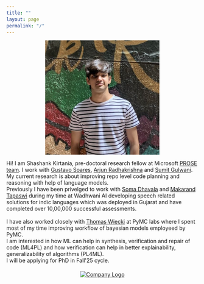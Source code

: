 ```yaml
---
title: ""
layout: page
permalink: "/"
---
```

<img src="blogs/images/me.png" alt="2023" width="300" height="300" style="display: block; margin: 0 auto">

        

Hi! I am Shashank Kirtania, pre-doctoral research fellow at Microsoft [PROSE team](https://www.microsoft.com/en-us/research/group/prose/). I work with [Gustavo Soares](https://www.microsoft.com/en-us/research/people/gsoares/), [Arjun Radhakrishna](https://www.microsoft.com/en-us/research/people/arradha/) and [Sumit Gulwani](https://www.microsoft.com/en-us/research/people/sumitg/). My current research is about improving repo level code planning and reasoning with help of language models. <br>
Previously I have been privelged to work with [Soma Dhavala](https://scholar.google.com/citations?user=Rkh1zb8AAAAJ&hl=en) and [Makarand Tapaswi](https://makarandtapaswi.github.io/) during my time at Wadhwani AI developing speech related solutions for indic languages which was deployed in Gujarat and have completed over 10,00,000 successful assessments. <br> <br>
I have also worked closely with [Thomas Wiecki](https://twiecki.io/) at PyMC labs where I spent most of my time improving workflow of bayesian models employeed by PyMC.
<br>
I am interested in how ML can help in synthesis, verification and repair of code (ML4PL) and how verification can help in better explainability, generalizability  of algorithms (PL4ML). <br> I will be applying for PhD in Fall'25 cycle.
<div style="text-align: center; margin-top: 20px;">
    <a href="https://www.microsoft.com/">
        <img src="https://blogs.microsoft.com/wp-content/uploads/prod/2012/08/8867.Microsoft_5F00_Logo_2D00_for_2D00_screen.jpg" alt="Company Logo" width="200">
    </a>
</div>